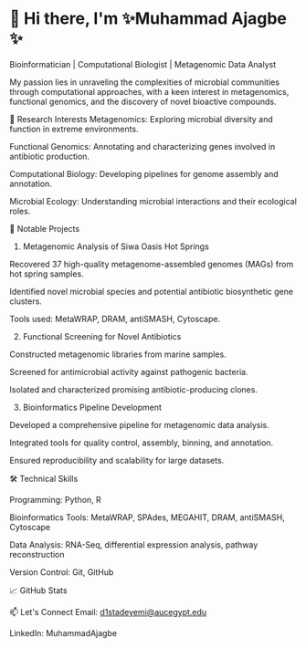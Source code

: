 # 👋 Hi there, I'm ✨Muhammad Ajagbe ✨
Bioinformatician | Computational Biologist | Metagenomic Data Analyst

My passion lies in unraveling the complexities of microbial communities through computational approaches, with a keen interest in metagenomics, functional genomics, and the discovery of novel bioactive compounds.

🔬 Research Interests
Metagenomics: Exploring microbial diversity and function in extreme environments.

Functional Genomics: Annotating and characterizing genes involved in antibiotic production.

Computational Biology: Developing pipelines for genome assembly and annotation.

Microbial Ecology: Understanding microbial interactions and their ecological roles.

🧪 Notable Projects
1. Metagenomic Analysis of Siwa Oasis Hot Springs

Recovered 37 high-quality metagenome-assembled genomes (MAGs) from hot spring samples.

Identified novel microbial species and potential antibiotic biosynthetic gene clusters.

Tools used: MetaWRAP, DRAM, antiSMASH, Cytoscape.

2. Functional Screening for Novel Antibiotics

Constructed metagenomic libraries from marine samples.

Screened for antimicrobial activity against pathogenic bacteria.

Isolated and characterized promising antibiotic-producing clones.

3. Bioinformatics Pipeline Development

Developed a comprehensive pipeline for metagenomic data analysis.

Integrated tools for quality control, assembly, binning, and annotation.

Ensured reproducibility and scalability for large datasets.

🛠️ Technical Skills

Programming: Python, R

Bioinformatics Tools: MetaWRAP, SPAdes, MEGAHIT, DRAM, antiSMASH, Cytoscape

Data Analysis: RNA-Seq, differential expression analysis, pathway reconstruction

Version Control: Git, GitHub

📈 GitHub Stats

📫 Let's Connect
Email: d1stadeyemi@aucegypt.edu

LinkedIn: MuhammadAjagbe
